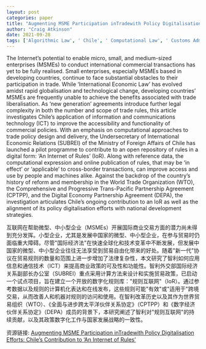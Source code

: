 ```yaml
---
layout: post
categories: paper
title: "Augmenting MSME Participation inTradewith Policy Digitalisation Efforts: Chile’s Contribution to ‘An Internet of Rules’"
author: "Craig Atkinson"
date: 2021-09-28
tags: ['Algorithmic Law', ' Chile', ' Computational Law', ' Customs Administration', ' DEPA', ' Digitalization', ' Digital Services', ' International Economic Law', ' Open Source', ' Regulatory Technology', ' Smart Contracts', ' Technology Law', ' Trade Facilitation', ' Trade in Services', ' Trade Policy']
---
```


The Internet’s potential to enable micro, small, and medium-sized enterprises (MSMEs) to conduct international commercial transactions has yet to be fully realised. Small enterprises, especially MSMEs based in developing countries, continue to face substantial obstacles to their participation in trade. While ‘International Economic Law’ has evolved amidst rapid globalisation and technological change, developing countries’ MSMEs are frequently unable to achieve the benefits associated with trade liberalisation. As ‘new generation’ agreements introduce further legal complexity in both the number and scope of trade rules, this article investigates Chile’s application of information and communications technology (ICT) to improve the accessibility and functionality of commercial policies. With an emphasis on computational approaches to trade policy design and delivery, the Undersecretary of International Economic Relations (SUBREI) of the Ministry of Foreign Affairs of Chile has launched a pilot programme to contribute to an open repository of rules in a digital form: ‘An Internet of Rules’ (IoR). Along with reference data, the computational expression and online publication of rules, that may be ‘in effect’ or ‘applicable’ to cross-border transactions, can improve access and use by people and machines alike. Against the backdrop of the country’s history of reform and membership in the World Trade Organization (WTO), the Comprehensive and Progressive Trans-Pacific Partnership Agreement (CPTPP), and the Digital Economy Partnership Agreement (DEPA), the investigation articulates Chile’s ongoing contribution to an IoR as well as the alignment of its policy digitalisation efforts with national development strategies.

互联网在帮助微型、中小型企业（MSMEs）开展国际商业交易方面的潜力尚未得到充分发挥。小型企业，尤其是发展中国家的微型、中小型企业，在参与贸易时仍面临重大障碍。尽管"国际经济法"在快速全球化和技术变革中不断发展，但发展中国家的微型、中小型企业往往无法享受到贸易自由化带来的好处。随着"新一代"协议在贸易规则的数量和范围上进一步增加了法律复杂性，本文研究了智利如何应用信息和通信技术（ICT）来提高商业政策的可及性和功能性。智利外交部国际经济关系副部长办公室（SUBREI）重点采用计算方法来设计和实施贸易政策，已启动一个试点项目，旨在建立一个开放的数字化规则库："规则互联网"（IoR）。通过参考数据以及规则的计算机化表达和在线发布，这些规则可能"有效"或"适用于"跨境交易，从而改善人和机器对规则的访问和使用。在智利改革历史以及其作为世界贸易组织（WTO）、《全面与进步跨太平洋伙伴关系协定》（CPTPP）和《数字经济伙伴关系协定》（DEPA）成员的背景下，本研究阐述了智利对"规则互联网"的持续贡献，以及其政策数字化工作与国家发展战略的一致性。

资源链接: [Augmenting MSME Participation inTradewith Policy Digitalisation Efforts: Chile’s Contribution to ‘An Internet of Rules’](https://papers.ssrn.com/sol3/papers.cfm?abstract_id=3930412)
